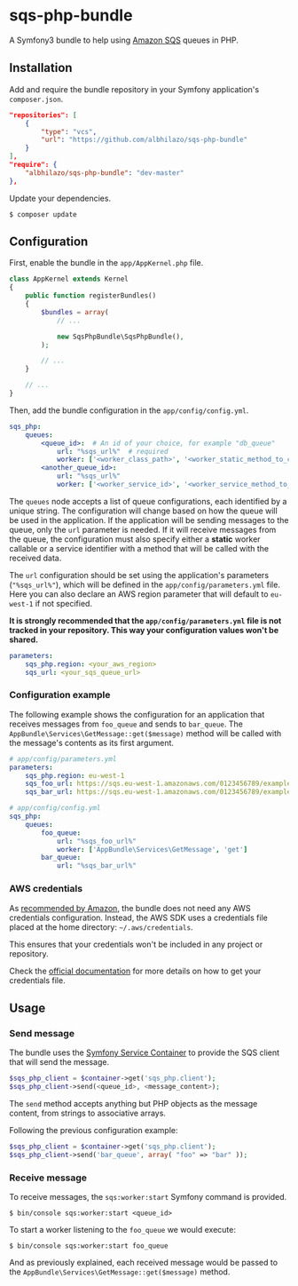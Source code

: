 # sqs-php-bundle

A Symfony3 bundle to help using [Amazon SQS](https://aws.amazon.com/sqs) queues in PHP.


## Installation

Add and require the bundle repository in your Symfony application's `composer.json`.

```json
"repositories": [
    {
        "type": "vcs",
        "url": "https://github.com/albhilazo/sqs-php-bundle"
    }
],
"require": {
    "albhilazo/sqs-php-bundle": "dev-master"
},
```

Update your dependencies.

```shell
$ composer update
```


## Configuration

First, enable the bundle in the `app/AppKernel.php` file.

```php
class AppKernel extends Kernel
{
    public function registerBundles()
    {
        $bundles = array(
            // ...

            new SqsPhpBundle\SqsPhpBundle(),
        );

        // ...
    }

    // ...
}
```

Then, add the bundle configuration in the `app/config/config.yml`.

```yml
sqs_php:
    queues:
        <queue_id>:  # An id of your choice, for example "db_queue"
            url: "%sqs_url%"  # required
            worker: ['<worker_class_path>', '<worker_static_method_to_call>']  # only to receive
        <another_queue_id>:
            url: "%sqs_url%"
            worker: ['<worker_service_id>', '<worker_service_method_to_call>']
```

The `queues` node accepts a list of queue configurations, each identified by a unique string.
The configuration will change based on how the queue will be used in the application.
If the application will be sending messages to the queue, only the `url` parameter is needed.
If it will receive messages from the queue, the configuration must also specify either a **static** worker callable or a service identifier with a method that will be called with the received data.

The `url` configuration should be set using the application's parameters (`"%sqs_url%"`), which will be defined in the `app/config/parameters.yml` file.
Here you can also declare an AWS region parameter that will default to `eu-west-1` if not specified.

**It is strongly recommended that the `app/config/parameters.yml` file is not tracked in your repository. This way your configuration values won't be shared.**

```yml
parameters:
    sqs_php.region: <your_aws_region>
    sqs_url: <your_sqs_queue_url>
```

### Configuration example

The following example shows the configuration for an application that receives messages from `foo_queue` and sends to `bar_queue`.
The `AppBundle\Services\GetMessage::get($message)` method will be called with the message's contents as its first argument.

```yml
# app/config/parameters.yml
parameters:
    sqs_php.region: eu-west-1
    sqs_foo_url: https://sqs.eu-west-1.amazonaws.com/0123456789/example_queue_foo
    sqs_bar_url: https://sqs.eu-west-1.amazonaws.com/0123456789/example_queue_bar

# app/config/config.yml
sqs_php:
    queues:
        foo_queue:
            url: "%sqs_foo_url%"
            worker: ['AppBundle\Services\GetMessage', 'get']
        bar_queue:
            url: "%sqs_bar_url%"
```

### AWS credentials

As [recommended by Amazon](http://docs.aws.amazon.com/aws-sdk-php/v2/guide/credentials.html#credential-profiles), the bundle does not need any AWS credentials configuration.
Instead, the AWS SDK uses a credentials file placed at the home directory: `~/.aws/credentials`.

This ensures that your credentials won't be included in any project or repository.

Check the [official documentation](https://aws.amazon.com/documentation/iam) for more details on how to get your credentials file.


## Usage

### Send message

The bundle uses the [Symfony Service Container](http://symfony.com/doc/current/book/service_container.html) to provide the SQS client that will send the message.

```php
$sqs_php_client = $container->get('sqs_php.client');
$sqs_php_client->send(<queue_id>, <message_content>);
```

The `send` method accepts anything but PHP objects as the message content, from strings to associative arrays.

Following the previous configuration example:

```php
$sqs_php_client = $container->get('sqs_php.client');
$sqs_php_client->send('bar_queue', array( "foo" => "bar" ));
```

### Receive message

To receive messages, the `sqs:worker:start` Symfony command is provided.

```shell
$ bin/console sqs:worker:start <queue_id>
```

To start a worker listening to the `foo_queue` we would execute:

```shell
$ bin/console sqs:worker:start foo_queue
```

And as previously explained, each received message would be passed to the `AppBundle\Services\GetMessage::get($message)` method.
